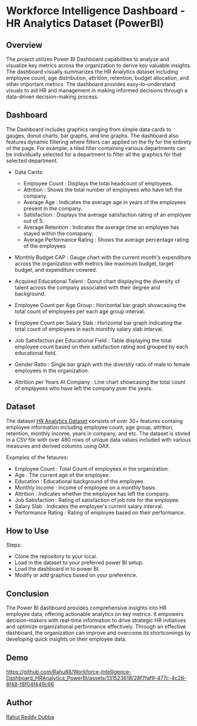 # Workforce Intelligence Dashboard - HR Analytics Dataset (PowerBI)

## Overview
The project utilizes Power BI Dashboard capabilities to analyze and visualize key metrics across the organization to derive key valuable insights. The dashboard visually summarizes the HR Analytics dataset including employee count, age distribution, attrition, retention, budget allocation, and other important metrics. The dashboard provides easy-to-understand visuals to aid HR and management in making informed decisions through a data-driven decision-making process.

## Dashboard
The Dashboard includes graphics ranging from simple data cards to gauges, donut charts, bar graphs, and line graphs. The dashboard also features dynamic filtering where filters can applied on the fly for the entirety of the page. For example, a tiled filter containing various departments can be individually selected for a department to filter all the graphics for that selected department.

* Data Cards:
    * Employee Count : Displays the total headcount of employees.
    * Attrition : Shows the total number of employees who have left the company.
    * Average Age : Indicates the average age in years of the employees present in the company.
    * Satisfaction : Displays the average satisfaction rating of an employee out of 5.
    * Average Retention : Indicates the average time an employee has stayed within the comapany.
    * Average Performance Rating : Shows the average percentage rating of the employees

 * Monthly Budget CAP : Gauge chart with the current month's expenditure across the organization with metrics like maximum budget, target budget, and expenditure covered.

 * Acquired Educational Talent : Donut chart displaying the diversity of talent across the company associated with their degree and background.

 * Employee Count per Age Group : Horizontal bar graph showcasing the total count of employees per each age group interval.

 * Employee Count per Salary Slab : Horizontal bar graph indicating the total count of employees in each monthly salary slab interval.

 * Job Satisfaction per Educational Field : Table displaying the total employee count based on their satisfaction rating and grouped by each educational field.

 * Gender Ratio : Single bar graph with the diversity ratio of male to female employees in the organization.

 * Attrition per Years At Company : Line chart showcasing the total count of emplpyees who have left the company pver the years.

## Dataset
The dataset [HR Analytics Dataset](./Dataset/HR_Analytics.csv) consists of over 30+ features containg employee information including employee count, age group, attrition, retention, monthly income, years in company, and etc. The dataset is stored in a CSV file with over 480 rows of  unique data values included with various measures and derived columns using DAX.

Examples of the fetaures:
* Employee Count : Total Count of employees in the organization.
* Age : The current age of the employee.
* Education : Educational background of the employee.
* Monthly Income : Income of employee on a monthly basis.
* Attrition : Indicates whether the employee has left the company.
* Job Satisfaction : Rating of satisfaction of job role for the employee.
* Salary Slab : Indicates the employee's current salary interval.
* Performance Rating : Rating of employee based on their performance.

## How to Use

Steps:

* Clone the repository to your local.
* Load in the dataset to your preferred power BI setup.
* Load the dashboard in to power BI.
* Modify or add graphics based on your preference.

## Conclusion

The Power BI dashboard provides comprehensive insights into HR employee data, offering actionable analytics on key metrics. It empowers decision-makers with real-time information to drive strategic HR initiatives and optimize organizational performance effectively. Through an effective dashboard, the organization can improve and overcome its shortcomings by developing quick insights on their employee data.

## Demo

https://github.com/Rahu88/Workforce-Intelligence-Dashboard_HRAnalytics_PowerBI/assets/131523618/28f7faf9-477c-4c28-8f48-f8f04f449c66

## Author
[Rahul Reddy Dubba](https://github.com/Rahu88)


